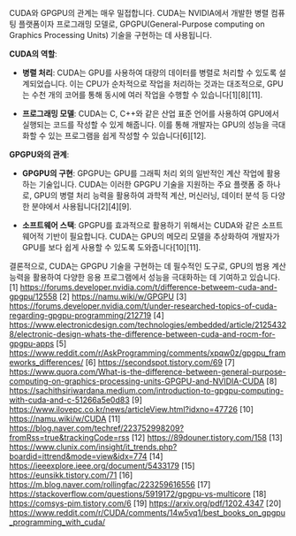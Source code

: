 CUDA와 GPGPU의 관계는 매우 밀접합니다. CUDA는 NVIDIA에서 개발한 병렬 컴퓨팅 플랫폼이자 프로그래밍 모델로, GPGPU(General-Purpose computing on Graphics Processing Units) 기술을 구현하는 데 사용됩니다. 

**CUDA의 역할**:

- **병렬 처리**: CUDA는 GPU를 사용하여 대량의 데이터를 병렬로 처리할 수 있도록 설계되었습니다. 이는 CPU가 순차적으로 작업을 처리하는 것과는 대조적으로, GPU는 수천 개의 코어를 통해 동시에 여러 작업을 수행할 수 있습니다[1][8][11].

- **프로그래밍 모델**: CUDA는 C, C++와 같은 산업 표준 언어를 사용하여 GPU에서 실행되는 코드를 작성할 수 있게 해줍니다. 이를 통해 개발자는 GPU의 성능을 극대화할 수 있는 프로그램을 쉽게 작성할 수 있습니다[6][12].

**GPGPU와의 관계**:

- **GPGPU의 구현**: GPGPU는 GPU를 그래픽 처리 외의 일반적인 계산 작업에 활용하는 기술입니다. CUDA는 이러한 GPGPU 기술을 지원하는 주요 플랫폼 중 하나로, GPU의 병렬 처리 능력을 활용하여 과학적 계산, 머신러닝, 데이터 분석 등 다양한 분야에서 사용됩니다[2][4][9].

- **소프트웨어 스택**: GPGPU를 효과적으로 활용하기 위해서는 CUDA와 같은 소프트웨어적 기반이 필요합니다. CUDA는 GPU의 메모리 모델을 추상화하여 개발자가 GPU를 보다 쉽게 사용할 수 있도록 도와줍니다[10][11].

결론적으로, CUDA는 GPGPU 기술을 구현하는 데 필수적인 도구로, GPU의 범용 계산 능력을 활용하여 다양한 응용 프로그램에서 성능을 극대화하는 데 기여하고 있습니다.
[1] https://forums.developer.nvidia.com/t/difference-betweem-cuda-and-gpgpu/12558
[2] https://namu.wiki/w/GPGPU
[3] https://forums.developer.nvidia.com/t/under-researched-topics-of-cuda-regarding-gpgpu-programming/212719
[4] https://www.electronicdesign.com/technologies/embedded/article/21254328/electronic-design-whats-the-difference-between-cuda-and-rocm-for-gpgpu-apps
[5] https://www.reddit.com/r/AskProgramming/comments/xpqw0z/gpgpu_frameworks_differences/
[6] https://secondspot.tistory.com/69
[7] https://www.quora.com/What-is-the-difference-between-general-purpose-computing-on-graphics-processing-units-GPGPU-and-NVIDIA-CUDA
[8] https://sachithsiriwardana.medium.com/introduction-to-gpgpu-computing-with-cuda-and-c-51266a5e0d83
[9] https://www.ilovepc.co.kr/news/articleView.html?idxno=47726
[10] https://namu.wiki/w/CUDA
[11] https://blog.naver.com/techref/223752998209?fromRss=true&trackingCode=rss
[12] https://89douner.tistory.com/158
[13] https://www.clunix.com/insight/it_trends.php?boardid=ittrend&mode=view&idx=774
[14] https://ieeexplore.ieee.org/document/5433179
[15] https://eunsikk.tistory.com/71
[16] https://m.blog.naver.com/rollingfac/223259616556
[17] https://stackoverflow.com/questions/5919172/gpgpu-vs-multicore
[18] https://comsys-pim.tistory.com/6
[19] https://arxiv.org/pdf/1202.4347
[20] https://www.reddit.com/r/CUDA/comments/14w5vq1/best_books_on_gpgpu_programming_with_cuda/
